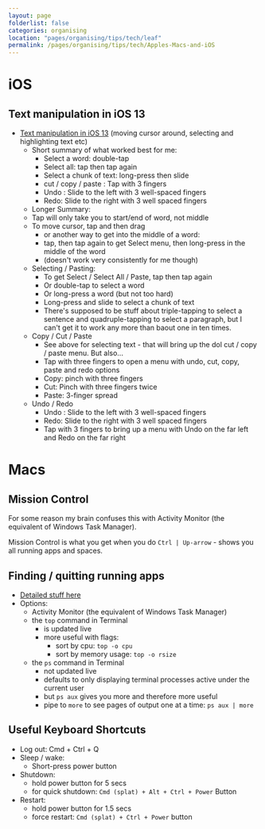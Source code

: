 ```yaml
---
layout: page
folderlist: false
categories: organising 
location: "pages/organising/tips/tech/leaf"
permalink: /pages/organising/tips/tech/Apples-Macs-and-iOS
---
```


# iOS

## Text manipulation in iOS 13

- [Text manipulation in iOS 13](https://ios.gadgethacks.com/how-to/ios-13-changes-way-you-navigate-edit-text-heres-place-cursor-make-selections-perform-edits-more-0203292/) (moving cursor around, selecting and highlighting text etc)
    - Short summary of what worked best for me:
        - Select a word: double-tap
        - Select all: tap then tap again
        - Select a chunk of text: long-press then slide
        - cut / copy / paste : Tap with 3 fingers
        - Undo : Slide to the left with 3 well-spaced fingers
        - Redo: Slide to the right with 3 well spaced fingers
    - Longer Summary:
    - Tap will only take you to start/end of word, not middle
    - To move cursor, tap and then drag
        - or another way to get into the middle of a word:
        - tap, then tap again to get Select menu, then long-press in the middle of the word
        - (doesn't work very consistently for me though)
    - Selecting / Pasting: 
        - To get Select / Select All / Paste, tap then tap again
        - Or double-tap to select a word
        - Or long-press a word (but not too hard)
        - Long-press and slide to select a chunk of text
        - There's supposed to be stuff about triple-tapping to select a sentence and quadruple-tapping to select a paragraph, but I can't get it to work any more than baout one in ten times.
    - Copy / Cut / Paste
        - See above for selecting text - that will bring up the dol cut / copy / paste menu. But also...
        - Tap with three fingers to open a menu with undo, cut, copy, paste and redo options
        - Copy: pinch with three fingers
        - Cut: Pinch with three fingers twice
        - Paste: 3-finger spread
    - Undo / Redo
        - Undo : Slide to the left with 3 well-spaced fingers
        - Redo: Slide to the right with 3 well spaced fingers
        - Tap with 3 fingers to bring up a menu with Undo on the far left and Redo on the far right


# Macs

## Mission Control

For some reason my brain confuses this with Activity Monitor (the equivalent of Windows Task Manager).

Mission Control is what you get when you do `Ctrl | Up-arrow` - shows you all running apps and spaces.

## Finding / quitting running apps 

- [Detailed stuff here](http://osxdaily.com/2013/05/17/see-all-running-apps-mac-os-x/)
- Options:
    - Activity Monitor (the equivalent of Windows Task Manager)
    - the `top` command in Terminal
        - is updated live
        - more useful with flags:
            - sort by cpu: `top -o cpu`
            - sort by memory usage: `top -o rsize`
    - the `ps` command in Terminal
        - not updated live
        - defaults to only displaying terminal processes active under the current user
        - but `ps aux` gives you more and therefore more useful
        - pipe to `more` to see pages of output one at a time: `ps aux | more`

## Useful Keyboard Shortcuts

- Log out: Cmd + Ctrl + Q
- Sleep / wake:
    - Short-press power button
- Shutdown: 
    - hold power button for 5 secs
    - for quick shutdown: `Cmd (splat) + Alt + Ctrl + Power` Button
- Restart:
    - hold power button for 1.5 secs
    - force restart: `Cmd (splat) + Ctrl + Power` button